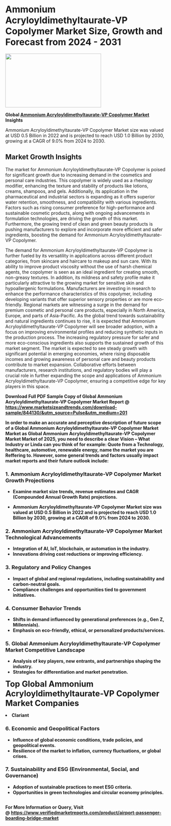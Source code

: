 <H1>Ammonium Acryloyldimethyltaurate-VP Copolymer Market Size, Growth and Forecast from 2024 - 2031</H1><img class="aligncenter size-medium wp-image-584254" src="https://thirdeyenews.in/wp-content/uploads/2024/09/Global-Market-Research-300x168.jpeg" alt="" width="300" height="168" /><p><strong>Global&nbsp;<a href="https://www.marketsizeandtrends.com/download-sample/844130/&amp;utm_source=Pulse&amp;utm_medium=201">Ammonium Acryloyldimethyltaurate-VP Copolymer Market</a> Insights</strong></p><p>Ammonium Acryloyldimethyltaurate-VP Copolymer Market size was valued at USD 0.5 Billion in 2022 and is projected to reach USD 1.0 Billion by 2030, growing at a CAGR of 9.0% from 2024 to 2030.</p><p><h2>Market Growth Insights</h2> <p>The market for Ammonium Acryloyldimethyltaurate-VP Copolymer is poised for significant growth due to increasing demand in the cosmetics and personal care industries. This copolymer is widely used as a rheology modifier, enhancing the texture and stability of products like lotions, creams, shampoos, and gels. Additionally, its application in the pharmaceutical and industrial sectors is expanding as it offers superior water retention, smoothness, and compatibility with various ingredients. Factors such as rising consumer preference for high-performance and sustainable cosmetic products, along with ongoing advancements in formulation technologies, are driving the growth of this market. Furthermore, the growing trend of clean and green beauty products is pushing manufacturers to explore and incorporate more efficient and safer ingredients, boosting the demand for Ammonium Acryloyldimethyltaurate-VP Copolymer.</p> <p><strong></strong></p> <p>The demand for Ammonium Acryloyldimethyltaurate-VP Copolymer is further fueled by its versatility in applications across different product categories, from skincare and haircare to makeup and sun care. With its ability to improve product viscosity without the use of harsh chemical agents, the copolymer is seen as an ideal ingredient for creating smooth, non-greasy textures. In addition, its mildness and safety profile make it particularly attractive to the growing market for sensitive skin and hypoallergenic formulations. Manufacturers are investing in research to enhance the performance characteristics of this copolymer, including developing variants that offer superior sensory properties or are more eco-friendly. Regional markets are witnessing a surge in the demand for premium cosmetic and personal care products, especially in North America, Europe, and parts of Asia-Pacific. As the global trend towards sustainability and natural ingredients continues to rise, it is expected that Ammonium Acryloyldimethyltaurate-VP Copolymer will see broader adoption, with a focus on improving environmental profiles and reducing synthetic inputs in the production process. The increasing regulatory pressure for safer and more eco-conscious ingredients also supports the sustained growth of this market segment. The market is expected to see steady growth with significant potential in emerging economies, where rising disposable incomes and growing awareness of personal care and beauty products contribute to market expansion. Collaborative efforts between manufacturers, research institutions, and regulatory bodies will play a crucial role in further expanding the scope and applications of Ammonium Acryloyldimethyltaurate-VP Copolymer, ensuring a competitive edge for key players in this space.</p> <p><strong></p><p><span class=""><strong>Download Full PDF Sample Copy of Global Ammonium Acryloyldimethyltaurate-VP Copolymer Market Report</strong> @ <a href="https://www.marketsizeandtrends.com/download-sample/844130/&amp;utm_source=Pulse&amp;utm_medium=201" target="_blank">https://www.marketsizeandtrends.com/download-sample/844130/&amp;utm_source=Pulse&amp;utm_medium=201</a></span></p><p>In order to make an accurate and perceptive description of future scope of a Global&nbsp;Ammonium Acryloyldimethyltaurate-VP Copolymer Market Market as Global&nbsp;Ammonium Acryloyldimethyltaurate-VP Copolymer Market Market of 2025, you need to describe a clear Vision &ndash; What Industry or Linda can you think of for example: Quote from a Technology, healthcare, automotive, renewable energy, name the market you are Reffering to. However, some general trends and factors usually impact market reports and their future outlook include:</p><h3>1.&nbsp;<strong>Ammonium Acryloyldimethyltaurate-VP Copolymer Market Growth Projections</strong></h3><ul><li>Examine market size trends, revenue estimates and CAGR (Compounded Annual Growth Rate) projections.</li><li><p>Ammonium Acryloyldimethyltaurate-VP Copolymer Market size was valued at USD 0.5 Billion in 2022 and is projected to reach USD 1.0 Billion by 2030, growing at a CAGR of 9.0% from 2024 to 2030.</p></li></ul><h3>2.&nbsp;<strong>Ammonium Acryloyldimethyltaurate-VP Copolymer Market Technological Advancements</strong></h3><ul><li>Integration of AI, IoT, blockchain, or automation in the industry.</li><li>Innovations driving cost reductions or improving efficiency.</li></ul><h3>3.&nbsp;<strong>Regulatory and Policy Changes</strong></h3><ul><li>Impact of global and regional regulations, including sustainability and carbon-neutral goals.</li><li>Compliance challenges and opportunities tied to government initiatives.</li></ul><h3>4.&nbsp;<strong>Consumer Behavior Trends</strong></h3><ul><li>Shifts in demand influenced by generational preferences (e.g., Gen Z, Millennials).</li><li>Emphasis on eco-friendly, ethical, or personalized products/services.</li></ul><h3>5.&nbsp;<strong>Global Ammonium Acryloyldimethyltaurate-VP Copolymer Market Competitive Landscape</strong></h3><ul><li>Analysis of key players, new entrants, and partnerships shaping the industry.</li><li>Strategies for differentiation and market penetration.</li></ul><p data-pm-slice="1 1 []"><span style="color: inherit; font-family: inherit; font-size: 25px;">Top Global Ammonium Acryloyldimethyltaurate-VP Copolymer Market Companies</span></p><div class="" data-test-id=""><p><li>Clariant</li></p></div><h3>6.&nbsp;<strong>Economic and Geopolitical Factors</strong></h3><ul><li>Influence of global economic conditions, trade policies, and geopolitical events.</li><li>Resilience of the market to inflation, currency fluctuations, or global crises.</li></ul><h3>7.&nbsp;<strong>Sustainability and ESG (Environmental, Social, and Governance)</strong></h3><ul><li>Adoption of sustainable practices to meet ESG criteria.</li><li>Opportunities in green technologies and circular economy principles.</li></ul><h2><strong style="font-size: 14px;">For More Information or Query, Visit @&nbsp;</strong><a style="background-color: #ffffff; font-size: 14px;" href="https://www.marketsizeandtrends.com/report/ammonium-acryloyldimethyltaurate-vp-copolymer-market/" target="_blank">https://www.verifiedmarketreports.com/product/airport-passenger-boarding-bridge-market</a></h2>
